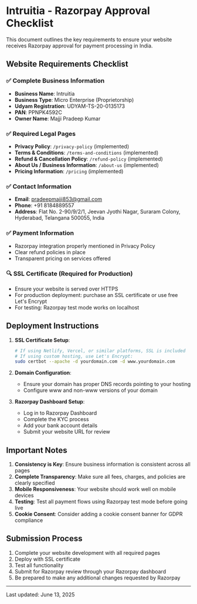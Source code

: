 # Intruitia - Razorpay Approval Checklist

This document outlines the key requirements to ensure your website receives Razorpay approval for payment processing in India.

## Website Requirements Checklist

### ✅ Complete Business Information
- **Business Name**: Intruitia
- **Business Type**: Micro Enterprise (Proprietorship)
- **Udyam Registration**: UDYAM-TS-20-0135173
- **PAN**: PPNPK4592C
- **Owner Name**: Majji Pradeep Kumar

### ✅ Required Legal Pages
- **Privacy Policy**: `/privacy-policy` (implemented)
- **Terms & Conditions**: `/terms-and-conditions` (implemented)
- **Refund & Cancellation Policy**: `/refund-policy` (implemented)
- **About Us / Business Information**: `/about-us` (implemented)
- **Pricing Information**: `/pricing` (implemented)

### ✅ Contact Information
- **Email**: pradeepmajji853@gmail.com
- **Phone**: +91 8184889557
- **Address**: Flat No. 2-90/9/2/1, Jeevan Jyothi Nagar, Suraram Colony, Hyderabad, Telangana 500055, India

### ✅ Payment Information
- Razorpay integration properly mentioned in Privacy Policy
- Clear refund policies in place
- Transparent pricing on services offered

### 🔍 SSL Certificate (Required for Production)
- Ensure your website is served over HTTPS
- For production deployment: purchase an SSL certificate or use free Let's Encrypt
- For testing: Razorpay test mode works on localhost

## Deployment Instructions

1. **SSL Certificate Setup**:
   ```bash
   # If using Netlify, Vercel, or similar platforms, SSL is included
   # If using custom hosting, use Let's Encrypt:
   sudo certbot --apache -d yourdomain.com -d www.yourdomain.com
   ```

2. **Domain Configuration**:
   - Ensure your domain has proper DNS records pointing to your hosting
   - Configure www and non-www versions of your domain

3. **Razorpay Dashboard Setup**:
   - Log in to Razorpay Dashboard
   - Complete the KYC process
   - Add your bank account details
   - Submit your website URL for review

## Important Notes

1. **Consistency is Key**: Ensure business information is consistent across all pages
2. **Complete Transparency**: Make sure all fees, charges, and policies are clearly specified
3. **Mobile Responsiveness**: Your website should work well on mobile devices
4. **Testing**: Test all payment flows using Razorpay test mode before going live
5. **Cookie Consent**: Consider adding a cookie consent banner for GDPR compliance

## Submission Process

1. Complete your website development with all required pages
2. Deploy with SSL certificate
3. Test all functionality
4. Submit for Razorpay review through your Razorpay dashboard
5. Be prepared to make any additional changes requested by Razorpay

---

Last updated: June 13, 2025
